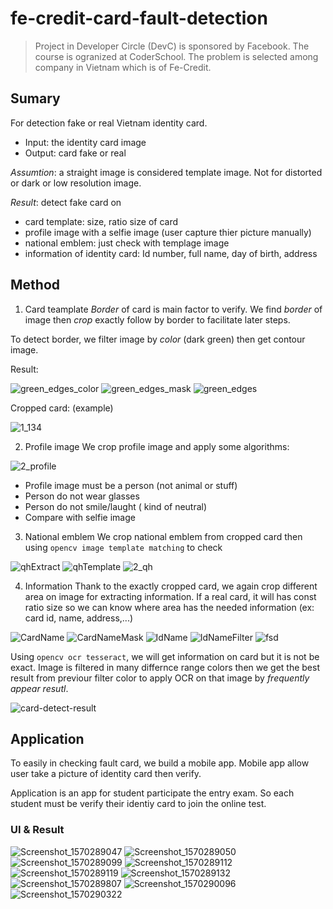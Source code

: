 # fe-credit-card-fault-detection

> Project in Developer Circle (DevC) is sponsored by Facebook. The course is ogranized at CoderSchool. 
 The problem is selected among company in Vietnam which is of Fe-Credit.

## Sumary
For detection fake or real Vietnam identity card.

 - Input: the identity card image
 - Output: card fake or real

*Assumtion*: a straight image is considered template image. Not for distorted or dark or low resolution image.

*Result*: detect fake card on
  
   * card template: size, ratio size of card
   * profile image with a selfie image (user capture thier picture manually)
   * national emblem: just check with templage image
   * information of identity card: Id number, full name, day of birth, address
 
## Method
1. Card teamplate
_Border_ of card is main factor to verify. We find *border* of image then *crop* exactly follow by border to facilitate later steps.

To detect border, we filter image by _color_ (dark green) then get contour image. 

Result: 

![green_edges_color](https://user-images.githubusercontent.com/24609363/71159543-64283d00-2278-11ea-93e5-197a01c6576b.jpg)
![green_edges_mask](https://user-images.githubusercontent.com/24609363/71159546-65596a00-2278-11ea-89f4-9d003ce49e0f.jpg)
![green_edges](https://user-images.githubusercontent.com/24609363/71159542-64283d00-2278-11ea-9bb9-0fe910816e6c.jpg)

Cropped card: (example)

![1_134](https://user-images.githubusercontent.com/24609363/71180424-c4cd6f00-22a4-11ea-934c-e2cff53660d9.png)

2. Profile image
We crop profile image and apply some algorithms:

![2_profile](https://user-images.githubusercontent.com/24609363/71182329-7cb04b80-22a8-11ea-9e07-0110930b1b26.png)

 * Profile image must be a person (not animal or stuff)
 * Person do not wear glasses
 * Person do not smile/laught ( kind of neutral)
 * Compare with selfie image 
 
3. National emblem
We crop national emblem from cropped card then using `opencv image template matching` to check

![qhExtract](https://user-images.githubusercontent.com/24609363/71182373-905bb200-22a8-11ea-8438-9d18cf844879.png)
![qhTemplate](https://user-images.githubusercontent.com/24609363/71182374-905bb200-22a8-11ea-8f4d-c92300f7a4d7.png)
![2_qh](https://user-images.githubusercontent.com/24609363/71182394-9baedd80-22a8-11ea-9b00-9570fa5c0e7a.jpg)

4. Information
Thank to the exactly cropped card, we again crop different area on image for extracting information. If a real card, it will has const ratio size so we can know where area has  the needed information (ex: card id, name, address,...)

![CardName](https://user-images.githubusercontent.com/24609363/71181658-2ee71380-22a7-11ea-8ad6-09ae52768d11.jpg)
![CardNameMask](https://user-images.githubusercontent.com/24609363/71181659-2ee71380-22a7-11ea-87da-65e20e0c12a5.jpg)
![IdName](https://user-images.githubusercontent.com/24609363/71181662-2f7faa00-22a7-11ea-84f9-05eb39142407.jpg)
![IdNameFilter](https://user-images.githubusercontent.com/24609363/71181663-2f7faa00-22a7-11ea-8778-34dcec7dd28a.jpg)
![fsd](https://user-images.githubusercontent.com/24609363/71181680-34dcf480-22a7-11ea-9c74-3f2dd8344e36.jpg)

Using `opencv ocr tesseract`, we will get information on card but it is not be exact. Image is filtered in many differnce range colors then we get the best result from previour filter color to apply OCR on that image by *frequently appear resutl*.

![card-detect-result](https://user-images.githubusercontent.com/24609363/71182147-22af8600-22a8-11ea-8099-3b82ef31fff5.jpg)

## Application
To easily in checking fault card, we build a mobile app. Mobile app allow user take a picture of identity card then verify.

Application is an app for student participate the entry exam. So each student must be verify their identiy card to join the online test.

### UI & Result

![Screenshot_1570289047](https://user-images.githubusercontent.com/24609363/71158349-5c679900-2276-11ea-887c-c4d476983876.png)
![Screenshot_1570289050](https://user-images.githubusercontent.com/24609363/71158350-5c679900-2276-11ea-8165-2c4c46701fb5.png)
![Screenshot_1570289099](https://user-images.githubusercontent.com/24609363/71158351-5c679900-2276-11ea-9d88-92e23ced597f.png)
![Screenshot_1570289112](https://user-images.githubusercontent.com/24609363/71158352-5d002f80-2276-11ea-971a-bb472873dbf1.png)
![Screenshot_1570289119](https://user-images.githubusercontent.com/24609363/71158353-5d002f80-2276-11ea-99cb-17eae500efc7.png)
![Screenshot_1570289132](https://user-images.githubusercontent.com/24609363/71158354-5d98c600-2276-11ea-88f2-c467a37088b1.png)
![Screenshot_1570289807](https://user-images.githubusercontent.com/24609363/71158923-5cb46400-2277-11ea-98f7-967a86f3ae3c.jpg)
![Screenshot_1570290096](https://user-images.githubusercontent.com/24609363/71182633-0233fb80-22a9-11ea-8170-6c09311272a3.jpg)
![Screenshot_1570290322](https://user-images.githubusercontent.com/24609363/71158358-5e315c80-2276-11ea-8396-2e477acff0c0.png)

